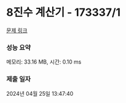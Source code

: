 # 8진수 계산기 - 173337/1 

[문제 링크](https://level.goorm.io/exam/173337/8%EC%A7%84%EC%88%98-%EA%B3%84%EC%82%B0%EA%B8%B0/quiz/1) 

### 성능 요약

메모리: 33.16 MB, 시간: 0.10 ms

### 제출 일자

2024년 04월 25일 13:47:40

